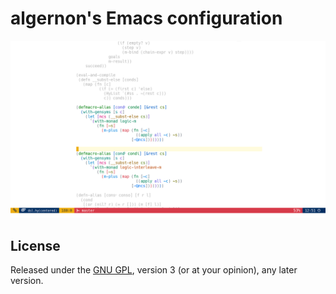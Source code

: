 algernon's Emacs configuration
==============================

![My Emacs on 2017-06-22](https://github.com/algernon/emacs.d/raw/master/data/screenshot-2017-06-22.png)

License
-------

Released under the [GNU GPL][gpl], version 3 (or at your opinion), any
later version.

 [gpl]: http://www.gnu.org/licenses/gpl.html
